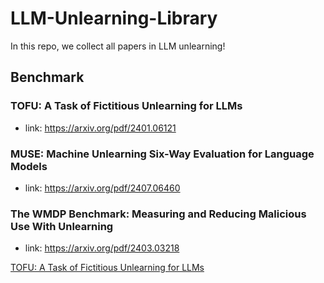 # LLM-Unlearning-Library
In this repo, we collect all papers in LLM unlearning!

## Benchmark
 ### TOFU: A Task of Fictitious Unlearning for LLMs
   - link: https://arxiv.org/pdf/2401.06121

 ### MUSE: Machine Unlearning Six-Way Evaluation for Language Models
  - link: https://arxiv.org/pdf/2407.06460

 ### The WMDP Benchmark: Measuring and Reducing Malicious Use With Unlearning
  - link: https://arxiv.org/pdf/2403.03218

[TOFU: A Task of Fictitious Unlearning for LLMs](https://arxiv.org/pdf/2401.06121)
